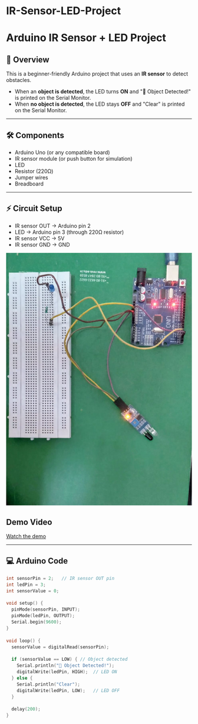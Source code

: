 # IR-Sensor-LED-Project

# Arduino IR Sensor + LED Project

## 📌 Overview
This is a beginner-friendly Arduino project that uses an **IR sensor** to detect obstacles.  
- When an **object is detected**, the LED turns **ON** and "🚨 Object Detected!" is printed on the Serial Monitor.  
- When **no object is detected**, the LED stays **OFF** and "Clear" is printed on the Serial Monitor.  

---

## 🛠 Components
- Arduino Uno (or any compatible board)
- IR sensor module (or push button for simulation)
- LED
- Resistor (220Ω)
- Jumper wires
- Breadboard

---

## ⚡ Circuit Setup
- IR sensor OUT → Arduino pin 2  
- LED → Arduino pin 3 (through 220Ω resistor)  
- IR sensor VCC → 5V  
- IR sensor GND → GND  

![Setup Image](setup.jpg)
## Demo Video  
[Watch the demo](demo.mp4)


---

## 💻 Arduino Code
```cpp
int sensorPin = 2;   // IR sensor OUT pin
int ledPin = 3;      
int sensorValue = 0;

void setup() {
  pinMode(sensorPin, INPUT);
  pinMode(ledPin, OUTPUT);
  Serial.begin(9600);
}

void loop() {
  sensorValue = digitalRead(sensorPin);

  if (sensorValue == LOW) { // Object detected
    Serial.println("🚨 Object Detected!");
    digitalWrite(ledPin, HIGH);  // LED ON
  } else {
    Serial.println("Clear");
    digitalWrite(ledPin, LOW);   // LED OFF
  }

  delay(200);
}

